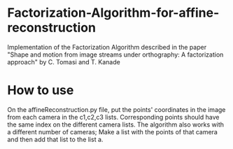 # Factorization-Algorithm-for-affine-reconstruction
Implementation of the Factorization Algorithm described in the paper "Shape and motion from image streams under orthography: A
factorization approach" by C. Tomasi and T. Kanade

# How to use
On the affineReconstruction.py file, put the points' coordinates in the image from each camera in the c1,c2,c3 lists. Corresponding points should have the same index on the different camera lists. The algorithm also works with a different number of cameras; Make a list with the points of that camera and then add that list to the list a.
